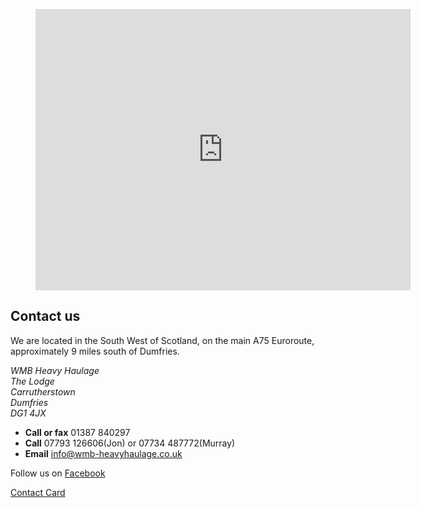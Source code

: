 ---
---

<figure>
  <iframe
    src="https://www.google.com/maps/embed?pb=!1m14!1m8!1m3!1d9146.069299800674!2d-3.423568!3d55.034151!3m2!1i1024!2i768!4f13.1!3m3!1m2!1s0x0%3A0x668f2c8db4d2e27c!2sWMB+Heavy+Haulage!5e0!3m2!1sen!2suk!4v1428266193127"
    width="600"
    height="450"
    frameborder="0">
  </iframe>
</figure>

Contact us
----------

We are located in the South West of Scotland, on the main A75 Euroroute, approximately 9 miles south of Dumfries.

<address>WMB Heavy Haulage<br>
The Lodge<br>
Carrutherstown<br>
Dumfries<br>
DG1 4JX</address>

* **Call or fax** 01387 840297
* **Call** 07793 126606(Jon) or 07734 487772(Murray)
* **Email** [info@wmb-heavyhaulage.co.uk](mailto:info@wmb-heavyhaulage.co.uk)

Follow us on <a href="https://www.facebook.com/pages/WMB-Heavy-Haulage/968556759835171">Facebook</a>

<a href="/assets/WMB%20Heavy%20Haulage.vcf" download>Contact Card</a>
